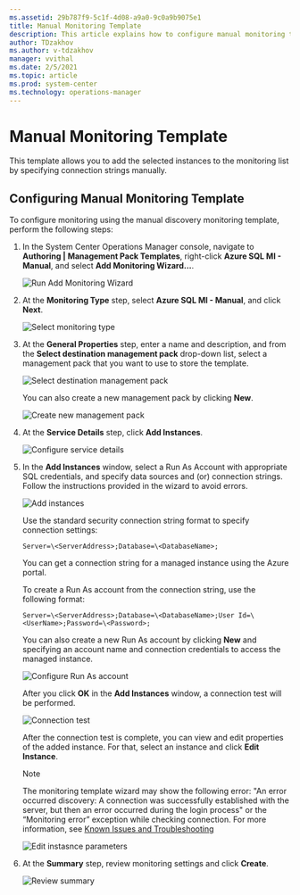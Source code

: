 ```yaml
---
ms.assetid: 29b787f9-5c1f-4d08-a9a0-9c0a9b9075e1
title: Manual Monitoring Template
description: This article explains how to configure manual monitoring template in Management Pack for Azure SQL Managed Instance
author: TDzakhov
ms.author: v-tdzakhov
manager: vvithal
ms.date: 2/5/2021
ms.topic: article
ms.prod: system-center
ms.technology: operations-manager
---
```


# Manual Monitoring Template

This template allows you to add the selected instances to the monitoring list by specifying connection strings manually.

## Configuring Manual Monitoring Template

To configure monitoring using the manual discovery monitoring template, perform the following steps:

1. In the System Center Operations Manager console, navigate to **Authoring | Management Pack Templates**, right-click **Azure SQL MI - Manual**, and select **Add Monitoring Wizard…**.

    ![Run Add Monitoring Wizard](./media/mimp/running-monitoring-wizard.png)

2. At the **Monitoring Type** step, select **Azure SQL MI - Manual**, and click **Next**.

    ![Select monitoring type](./media/mimp/selecting-monitoring-type-manual.png)

3. At the **General Properties** step, enter a name and description, and from the **Select destination management pack** drop-down list, select a management pack that you want to use to store the template.

    ![Select destination management pack](./media/mimp/destination-management-pack-manual.png)

    You can also create a new management pack by clicking **New**.

    ![Create new management pack](./media/mimp/new-management-pack.png)

4. At the **Service Details** step, click **Add Instances**.

    ![Configure service details](./media/mimp/service-details.png)

5. In the **Add Instances** window, select a Run As Account with appropriate SQL credentials, and specify data sources and (or) connection strings. Follow the instructions provided in the wizard to avoid errors.

    ![Add instances](./media/mimp/add-instance-credentials.png)

    Use the standard security connection string format to specify connection settings:

    ```
    Server=\<ServerAddress>;Database=\<DatabaseName>;
    ```
    
    You can get a connection string for a managed instance using the Azure portal.

    To create a Run As account from the connection string, use the following format:  

    ```
    Server=\<ServerAddress>;Database=\<DatabaseName>;User Id=\<UserName>;Password=\<Password>;
    ```
    
    You can also create a new Run As account by clicking **New** and specifying an account name and connection credentials to access the managed instance.

    ![Configure Run As account](./media/mimp/new-run-as-account-manual.png)

    After you click **OK** in the **Add Instances** window, a connection test will be performed.

    ![Connection test](./media/mimp/connection-test.png)

    After the connection test is complete, you can view and edit properties of the added instance. For that, select an instance and click **Edit Instance**.

    >[!NOTE]
    >The monitoring template wizard may show the following error: "An error occurred discovery: A connection was successfully established with the server, but then an error occurred during the login process" or the “Monitoring error” exception while checking connection. For more information, see [Known Issues and Troubleshooting](mimp-known-issues-and-troubleshooting.md)

    ![Edit instasnce parameters](./media/mimp/editing-instance.png)

6. At the **Summary** step, review monitoring settings and click **Create**.

    ![Review summary](./media/mimp/manual-summary.png)